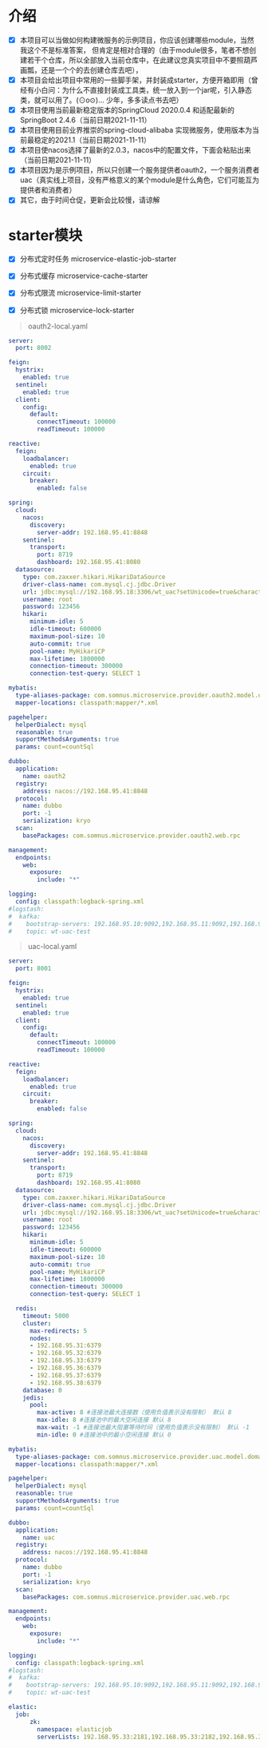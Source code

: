 # 介绍

- [x] 本项目可以当做如何构建微服务的示例项目，你应该创建哪些module，当然我这个不是标准答案，
      但肯定是相对合理的（由于module很多，笔者不想创建若干个仓库，所以全部放入当前仓库中，在此建议您真实项目中不要照葫芦画瓢，还是一个个的去创建仓库去吧），
- [x] 本项目会给出项目中常用的一些脚手架，并封装成starter，方便开箱即用（曾经有小白问：为什么不直接封装成工具类，统一放入到一个jar呢，引入静态类，就可以用了。(⊙o⊙)… 少年，多多读点书去吧）
- [x] 本项目使用当前最新稳定版本的SpringCloud 2020.0.4 和适配最新的SpringBoot 2.4.6（当前日期2021-11-11）
- [x] 本项目使用目前业界推崇的spring-cloud-alibaba 实现微服务，使用版本为当前最稳定的2021.1（当前日期2021-11-11）
- [x] 本项目使nacos选择了最新的2.0.3，nacos中的配置文件，下面会粘贴出来（当前日期2021-11-11）
- [x] 本项目因为是示例项目，所以只创建一个服务提供者oauth2，一个服务消费者uac（真实线上项目，没有严格意义的某个module是什么角色，它们可能互为提供者和消费者）
- [x] 其它，由于时间仓促，更新会比较慢，请谅解

# starter模块

- [x] 分布式定时任务 microservice-elastic-job-starter
- [x] 分布式缓存 microservice-cache-starter
- [x] 分布式限流 microservice-limit-starter
- [x] 分布式锁 microservice-lock-starter


> oauth2-local.yaml

```yaml
server:
  port: 8002

feign:
  hystrix:
    enabled: true
  sentinel:
    enabled: true
  client:
    config:
      default:
        connectTimeout: 100000
        readTimeout: 100000

reactive:
  feign:
    loadbalancer:
      enabled: true
    circuit:
      breaker:
        enabled: false

spring:
  cloud:
    nacos:
      discovery:
        server-addr: 192.168.95.41:8848
    sentinel:
      transport:
        port: 8719
        dashboard: 192.168.95.41:8080
  datasource:
    type: com.zaxxer.hikari.HikariDataSource
    driver-class-name: com.mysql.cj.jdbc.Driver
    url: jdbc:mysql://192.168.95.18:3306/wt_uac?setUnicode=true&characterEncoding=utf8&useSSL=false&&serverTimezone=Asia/Shanghai
    username: root
    password: 123456
    hikari:
      minimum-idle: 5
      idle-timeout: 600000
      maximum-pool-size: 10
      auto-commit: true
      pool-name: MyHikariCP
      max-lifetime: 1800000
      connection-timeout: 300000
      connection-test-query: SELECT 1

mybatis:
  type-aliases-package: com.somnus.microservice.provider.oauth2.model.domain
  mapper-locations: classpath:mapper/*.xml

pagehelper:
  helperDialect: mysql
  reasonable: true
  supportMethodsArguments: true
  params: count=countSql

dubbo:
  application:
    name: oauth2
  registry:
    address: nacos://192.168.95.41:8848
  protocol:
    name: dubbo
    port: -1
    serialization: kryo
  scan:
    basePackages: com.somnus.microservice.provider.oauth2.web.rpc

management:
  endpoints:
    web:
      exposure:
        include: "*"

logging:
  config: classpath:logback-spring.xml
#logstash:
#  kafka:
#    bootstrap-servers: 192.168.95.10:9092,192.168.95.11:9092,192.168.95.12:9092
#    topic: wt-uac-test

```


> uac-local.yaml

```yaml
server:
  port: 8001

feign:
  hystrix:
    enabled: true
  sentinel:
    enabled: true
  client:
    config:
      default:
        connectTimeout: 100000
        readTimeout: 100000

reactive:
  feign:
    loadbalancer:
      enabled: true
    circuit:
      breaker:
        enabled: false

spring:
  cloud:
    nacos:
      discovery:
        server-addr: 192.168.95.41:8848
    sentinel:
      transport:
        port: 8719
        dashboard: 192.168.95.41:8080
  datasource:
    type: com.zaxxer.hikari.HikariDataSource
    driver-class-name: com.mysql.cj.jdbc.Driver
    url: jdbc:mysql://192.168.95.18:3306/wt_uac?setUnicode=true&characterEncoding=utf8&useSSL=false&&serverTimezone=Asia/Shanghai
    username: root
    password: 123456
    hikari:
      minimum-idle: 5
      idle-timeout: 600000
      maximum-pool-size: 10
      auto-commit: true
      pool-name: MyHikariCP
      max-lifetime: 1800000
      connection-timeout: 300000
      connection-test-query: SELECT 1

  redis:
    timeout: 5000
    cluster:
      max-redirects: 5
      nodes:
      - 192.168.95.31:6379
      - 192.168.95.32:6379
      - 192.168.95.33:6379
      - 192.168.95.36:6379
      - 192.168.95.37:6379
      - 192.168.95.38:6379
    database: 0
    jedis:
      pool:
        max-active: 8 #连接池最大连接数（使用负值表示没有限制） 默认 8
        max-idle: 8 #连接池中的最大空闲连接 默认 8
        max-wait: -1 #连接池最大阻塞等待时间（使用负值表示没有限制） 默认 -1
        min-idle: 0 #连接池中的最小空闲连接 默认 0   

mybatis:
  type-aliases-package: com.somnus.microservice.provider.uac.model.domain
  mapper-locations: classpath:mapper/*.xml

pagehelper:
  helperDialect: mysql
  reasonable: true
  supportMethodsArguments: true
  params: count=countSql

dubbo:
  application:
    name: uac
  registry:
    address: nacos://192.168.95.41:8848
  protocol:
    name: dubbo
    port: -1
    serialization: kryo
  scan:
    basePackages: com.somnus.microservice.provider.uac.web.rpc

management:
  endpoints:
    web:
      exposure:
        include: "*"

logging:
  config: classpath:logback-spring.xml
#logstash:
#  kafka:
#    bootstrap-servers: 192.168.95.10:9092,192.168.95.11:9092,192.168.95.12:9092
#    topic: wt-uac-test

elastic:
  job:
      zk:
        namespace: elasticjob
        serverLists: 192.168.95.33:2181,192.168.95.33:2182,192.168.95.33:2183

```
